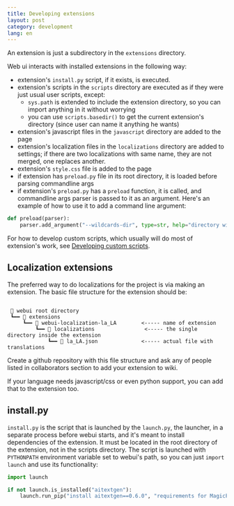 ```yaml
---
title: Developing extensions
layout: post
category: development
lang: en
---
```

An extension is just a subdirectory in the `extensions` directory.

Web ui interacts with installed extensions in the following way:

- extension's `install.py` script, if it exists, is executed.
- extension's scripts in the `scripts` directory are executed as if they were just usual user scripts, except:
  - `sys.path` is extended to include the extension directory, so you can import anything in it without worrying
  - you can use `scripts.basedir()` to get the current extension's directory (since user can name it anything he wants)
- extension's javascript files in the `javascript` directory are added to the page
- extension's localization files in the `localizations` directory are added to settings; if there are two localizations with same name, they are not merged, one replaces another.
- extension's `style.css` file is added to the page
- if extension has `preload.py` file in its root directory, it is loaded before parsing commandline args
- if extension's `preload.py` has a `preload` function, it is called, and commandline args parser is passed to it as an argument. Here's an example of how to use it to add a command line argument:
```python
def preload(parser):
    parser.add_argument("--wildcards-dir", type=str, help="directory with wildcards", default=None)
```

For how to develop custom scripts, which usually will do most of extension's work, see [Developing custom scripts](Developing-custom-scripts).

## Localization extensions
The preferred way to do localizations for the project is via making an extension. The basic file structure for the extension should be:

```

 📁 webui root directory
 ┗━━ 📁 extensions
     ┗━━ 📁 webui-localization-la_LA        <----- name of extension
         ┗━━ 📁 localizations                <----- the single directory inside the extension
             ┗━━ 📄 la_LA.json              <----- actual file with translations
```

Create a github repository with this file structure and ask any of people listed in collaborators section to add your extension to wiki.

If your language needs javascript/css or even python support, you can add that to the extension too.

## install.py
`install.py` is the script that is launched by the `launch.py`, the launcher, in a separate process before webui starts, and it's meant to install dependencies of the extension. It must be located in the root directory of the extension, not in the scripts directory. The script is launched with `PYTHONPATH` environment variable set to webui's path, so you can just `import launch` and use its functionality:

```python
import launch

if not launch.is_installed("aitextgen"):
    launch.run_pip("install aitextgen==0.6.0", "requirements for MagicPrompt")
```
